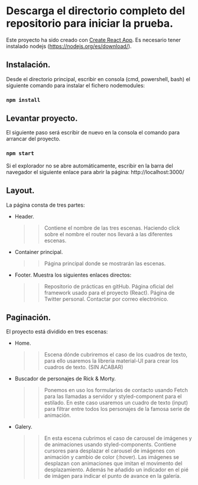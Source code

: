 # Descarga el directorio completo del repositorio para iniciar la prueba.

Este proyecto ha sido creado con [Create React App](https://github.com/facebook/create-react-app). Es necesario tener instalado nodejs (https://nodejs.org/es/download/).

## Instalación.

Desde el directorio principal, escribir en consola (cmd, powershell, bash) el siguiente comando para instalar el fichero nodemodules:

### `npm install`

## Levantar proyecto.

El siguiente paso será escribir de nuevo en la consola el comando para arrancar del proyecto.

### `npm start`

Si el explorador no se abre automáticamente, escribir en la barra del navegador el siguiente enlace para abrir la página: http://localhost:3000/

## Layout.

La página consta de tres partes:

- Header.
  >> Contiene el nombre de las tres escenas. Haciendo click sobre el nombre el router nos llevará a las diferentes escenas.

- Container principal.
  >> Página principal donde se mostrarán las escenas.
  
- Footer.
  Muestra los siguientes enlaces directos:
  >> Repositorio de prácticas en gitHub.
  >> Página oficial del framework usado para el proyecto (React).
  >> Página de Twitter personal.
  >> Contactar por correo electrónico. 
  

## Paginación.

El proyecto está dividido en tres escenas:

- Home.
  >> Escena dónde cubriremos el caso de los cuadros de texto, para ello usaremos la libreria material-UI para crear los cuadros de texto. (SIN ACABAR)
  
- Buscador de personajes de Rick & Morty.
  >> Ponemos en uso los formularios de contacto usando Fetch para las llamadas a servidor y styled-component para el estilado. En este caso usaremos un cuadro de texto (input)     para filtrar entre todos los personajes de la famosa serie de animación.
  
- Galery.
  >> En esta escena cubrimos el caso de carousel de imágenes y de animaciones usando styled-components. Contiene cursores para desplazar el carousel de imágenes con animación y   cambio de color (:hover). Las imágenes se desplazan con animaciones que imitan el movimento del desplazamiento. Además he añadido un indicador en el pié de imágen para indicar   el punto de avance en la galería.



